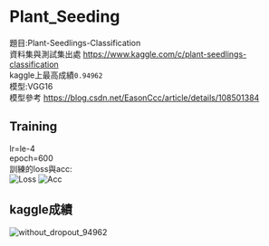# Plant_Seeding

題目:Plant-Seedlings-Classification<br>
資料集與測試集出處 https://www.kaggle.com/c/plant-seedlings-classification<br>
kaggle上最高成績`0.94962`<br>
模型:VGG16<br>
模型參考 https://blog.csdn.net/EasonCcc/article/details/108501384

## Training

lr=le-4<br>
epoch=600<br>
訓練的loss與acc:<br>
![Loss](https://user-images.githubusercontent.com/67794071/190414508-83958f1d-f296-44a6-aaa4-e5af2ec4de5e.png)
![Acc](https://user-images.githubusercontent.com/67794071/190414601-f0aea924-0982-4f03-a9c1-7d6711d64cf3.png)

## kaggle成績 

![without_dropout_94962](https://user-images.githubusercontent.com/67794071/190334513-92350e67-a98f-4cd8-9ecf-851af510f2cc.png)
